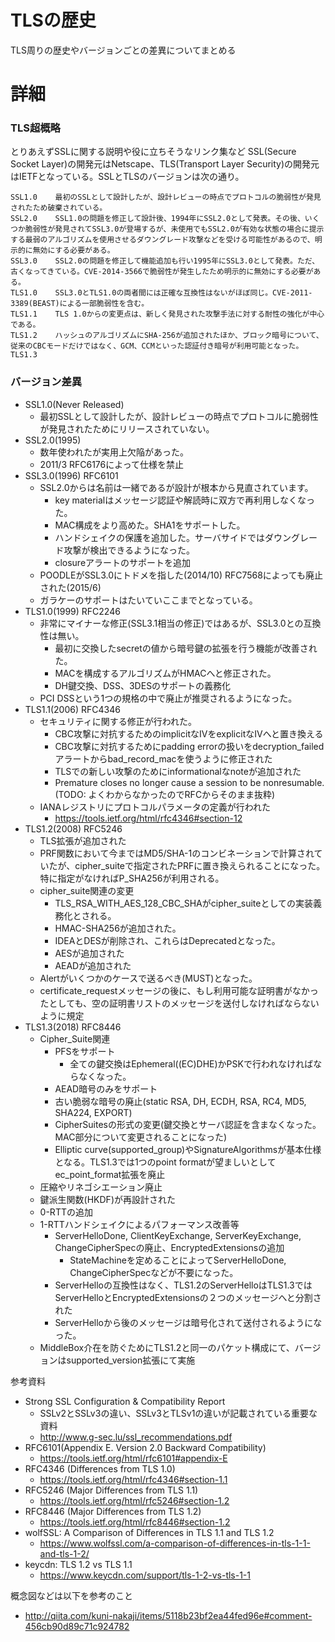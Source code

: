 # TLSの歴史
TLS周りの歴史やバージョンごとの差異についてまとめる

# 詳細
### TLS超概略

とりあえずSSLに関する説明や役に立ちそうなリンク集など
SSL(Secure Socket Layer)の開発元はNetscape、TLS(Transport Layer Security)の開発元はIETFとなっている。SSLとTLSのバージョンは次の通り。
```
SSL1.0    最初のSSLとして設計したが、設計レビューの時点でプロトコルの脆弱性が発見されたため破棄されている。
SSL2.0    SSL1.0の問題を修正して設計後、1994年にSSL2.0として発表。その後、いくつか脆弱性が発見されてSSL3.0が登場するが、未使用でもSSL2.0が有効な状態の場合に提示する最弱のアルゴリズムを使用させるダウングレード攻撃などを受ける可能性があるので、明示的に無効にする必要がある。
SSL3.0    SSL2.0の問題を修正して機能追加も行い1995年にSSL3.0として発表。ただ、古くなってきている。CVE-2014-3566で脆弱性が発生したため明示的に無効にする必要がある。
TLS1.0    SSL3.0とTLS1.0の両者間には正確な互換性はないがほぼ同じ。CVE-2011-3389(BEAST)による一部脆弱性を含む。
TLS1.1    TLS 1.0からの変更点は、新しく発見された攻撃手法に対する耐性の強化が中心である。
TLS1.2    ハッシュのアルゴリズムにSHA-256が追加されたほか、ブロック暗号について、従来のCBCモードだけではなく、GCM、CCMといった認証付き暗号が利用可能となった。
TLS1.3    
```

### バージョン差異
- SSL1.0(Never Released)
  - 最初SSLとして設計したが、設計レビューの時点でプロトコルに脆弱性が発見されたためにリリースされていない。
- SSL2.0(1995)
  - 数年使われたが実用上欠陥があった。
  - 2011/3 RFC6176によって仕様を禁止
- SSL3.0(1996) RFC6101
  - SSL2.0からは名前は一緒であるが設計が根本から見直されています。
    - key materialはメッセージ認証や解読時に双方で再利用しなくなった。
    - MAC構成をより高めた。SHA1をサポートした。
    - ハンドシェイクの保護を追加した。サーバサイドではダウングレード攻撃が検出できるようになった。
    - closureアラートのサポートを追加
  - POODLEがSSL3.0にトドメを指した(2014/10) RFC7568によっても廃止された(2015/6)
  - ガラケーのサポートはたいていここまでとなっている。
- TLS1.0(1999) RFC2246
  - 非常にマイナーな修正(SSL3.1相当の修正)ではあるが、SSL3.0との互換性は無い。
    - 最初に交換したsecretの値から暗号鍵の拡張を行う機能が改善された。
    - MACを構成するアルゴリズムがHMACへと修正された。
    - DH鍵交換、DSS、3DESのサポートの義務化
  - PCI DSSという1つの規格の中で廃止が推奨されるようになった。
- TLS1.1(2006) RFC4346
  - セキュリティに関する修正が行われた。
    - CBC攻撃に対抗するためのimplicitなIVをexplicitなIVへと置き換える
    - CBC攻撃に対抗するためにpadding errorの扱いをdecryption_failedアラートからbad_record_macを使うように修正された
    - TLSでの新しい攻撃のためにinformationalなnoteが追加された
    - Premature closes no longer cause a session to be nonresumable. (TODO: よくわからなかったのでRFCからそのまま抜粋)
  - IANAレジストリにプロトコルパラメータの定義が行われた
    - https://tools.ietf.org/html/rfc4346#section-12
- TLS1.2(2008) RFC5246
  - TLS拡張が追加された
  - PRF関数において今まではMD5/SHA-1のコンビネーションで計算されていたが、cipher_suiteで指定されたPRFに置き換えられることになった。特に指定がなければP_SHA256が利用される。
  - cipher_suite関連の変更
    - TLS_RSA_WITH_AES_128_CBC_SHAがcipher_suiteとしての実装義務化とされる。
    - HMAC-SHA256が追加された。
    - IDEAとDESが削除され、これらはDeprecatedとなった。
    - AESが追加された
    - AEADが追加された
  - Alertがいくつかのケースで送るべき(MUST)となった。
  - certificate_requestメッセージの後に、もし利用可能な証明書がなかったとしても、空の証明書リストのメッセージを送付しなければならないように規定
- TLS1.3(2018) RFC8446
  - Cipher_Suite関連
    - PFSをサポート
      - 全ての鍵交換はEphemeral((EC)DHE)かPSKで行われなければならなくなった。
    - AEAD暗号のみをサポート
    - 古い脆弱な暗号の廃止(static RSA, DH, ECDH, RSA, RC4, MD5, SHA224, EXPORT)
    - CipherSuitesの形式の変更(鍵交換とサーバ認証を含まなくなった。MAC部分について変更されることになった)
    - Elliptic curve(supported_group)やSignatureAlgorithmsが基本仕様となる。TLS1.3では1つのpoint formatが望ましいとしてec_point_format拡張を廃止
  - 圧縮やリネゴシエーション廃止
  - 鍵派生関数(HKDF)が再設計された
  - 0-RTTの追加
  - 1-RTTハンドシェイクによるパフォーマンス改善等
    - ServerHelloDone, ClientKeyExchange, ServerKeyExchange, ChangeCipherSpecの廃止、EncryptedExtensionsの追加
      - StateMachineを定めることによってServerHelloDone, ChangeCipherSpecなどが不要になった。
    - ServerHelloの互換性はなく、TLS1.2のServerHelloはTLS1.3ではServerHelloとEncryptedExtensionsの２つのメッセージへと分割された
    - ServerHelloから後のメッセージは暗号化されて送付されるようになった。
  - MiddleBox介在を防ぐためにTLS1.2と同一のパケット構成にて、バージョンはsupported_version拡張にて実施

参考資料
- Strong SSL Configuration & Compatibility Report
  - SSLv2とSSLv3の違い、SSLv3とTLSv1の違いが記載されている重要な資料
  - http://www.g-sec.lu/ssl_recommendations.pdf
- RFC6101(Appendix E.  Version 2.0 Backward Compatibility)
  - https://tools.ietf.org/html/rfc6101#appendix-E
- RFC4346 (Differences from TLS 1.0)
  - https://tools.ietf.org/html/rfc4346#section-1.1
- RFC5246 (Major Differences from TLS 1.1)
  - https://tools.ietf.org/html/rfc5246#section-1.2
- RFC8446 (Major Differences from TLS 1.2)
  - https://tools.ietf.org/html/rfc8446#section-1.2
- wolfSSL: A Comparison of Differences in TLS 1.1 and TLS 1.2
  - https://www.wolfssl.com/a-comparison-of-differences-in-tls-1-1-and-tls-1-2/
- keycdn: TLS 1.2 vs TLS 1.1
  - https://www.keycdn.com/support/tls-1-2-vs-tls-1-1

概念図などは以下を参考のこと
- http://qiita.com/kuni-nakaji/items/5118b23bf2ea44fed96e#comment-456cb90d89c71c924782


